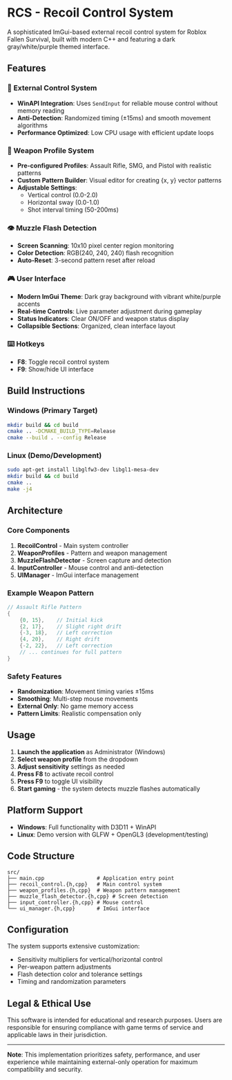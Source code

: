 # RCS - Recoil Control System

A sophisticated ImGui-based external recoil control system for Roblox Fallen Survival, built with modern C++ and featuring a dark gray/white/purple themed interface.

## Features

### 🎯 External Control System
- **WinAPI Integration**: Uses `SendInput` for reliable mouse control without memory reading
- **Anti-Detection**: Randomized timing (±15ms) and smooth movement algorithms
- **Performance Optimized**: Low CPU usage with efficient update loops

### 🔫 Weapon Profile System
- **Pre-configured Profiles**: Assault Rifle, SMG, and Pistol with realistic patterns
- **Custom Pattern Builder**: Visual editor for creating {x, y} vector patterns
- **Adjustable Settings**: 
  - Vertical control (0.0-2.0)
  - Horizontal sway (0.0-1.0) 
  - Shot interval timing (50-200ms)

### 👁️ Muzzle Flash Detection
- **Screen Scanning**: 10x10 pixel center region monitoring
- **Color Detection**: RGB(240, 240, 240) flash recognition
- **Auto-Reset**: 3-second pattern reset after reload

### 🎮 User Interface
- **Modern ImGui Theme**: Dark gray background with vibrant white/purple accents
- **Real-time Controls**: Live parameter adjustment during gameplay
- **Status Indicators**: Clear ON/OFF and weapon status display
- **Collapsible Sections**: Organized, clean interface layout

### ⌨️ Hotkeys
- **F8**: Toggle recoil control system
- **F9**: Show/hide UI interface

## Build Instructions

### Windows (Primary Target)
```bash
mkdir build && cd build
cmake .. -DCMAKE_BUILD_TYPE=Release
cmake --build . --config Release
```

### Linux (Demo/Development)
```bash
sudo apt-get install libglfw3-dev libgl1-mesa-dev
mkdir build && cd build
cmake ..
make -j4
```

## Architecture

### Core Components

1. **RecoilControl** - Main system controller
2. **WeaponProfiles** - Pattern and weapon management
3. **MuzzleFlashDetector** - Screen capture and detection
4. **InputController** - Mouse control and anti-detection
5. **UIManager** - ImGui interface management

### Example Weapon Pattern
```cpp
// Assault Rifle Pattern
{
    {0, 15},    // Initial kick
    {2, 17},    // Slight right drift
    {-3, 18},   // Left correction
    {4, 20},    // Right drift
    {-2, 22},   // Left correction
    // ... continues for full pattern
}
```

### Safety Features
- **Randomization**: Movement timing varies ±15ms
- **Smoothing**: Multi-step mouse movements
- **External Only**: No game memory access
- **Pattern Limits**: Realistic compensation only

## Usage

1. **Launch the application** as Administrator (Windows)
2. **Select weapon profile** from the dropdown
3. **Adjust sensitivity** settings as needed
4. **Press F8** to activate recoil control
5. **Press F9** to toggle UI visibility
6. **Start gaming** - the system detects muzzle flashes automatically

## Platform Support

- **Windows**: Full functionality with D3D11 + WinAPI
- **Linux**: Demo version with GLFW + OpenGL3 (development/testing)

## Code Structure

```
src/
├── main.cpp                 # Application entry point
├── recoil_control.{h,cpp}   # Main control system
├── weapon_profiles.{h,cpp}  # Weapon pattern management
├── muzzle_flash_detector.{h,cpp} # Screen detection
├── input_controller.{h,cpp} # Mouse control
└── ui_manager.{h,cpp}       # ImGui interface
```

## Configuration

The system supports extensive customization:
- Sensitivity multipliers for vertical/horizontal control
- Per-weapon pattern adjustments
- Flash detection color and tolerance settings
- Timing and randomization parameters

## Legal & Ethical Use

This software is intended for educational and research purposes. Users are responsible for ensuring compliance with game terms of service and applicable laws in their jurisdiction.

---

**Note**: This implementation prioritizes safety, performance, and user experience while maintaining external-only operation for maximum compatibility and security.